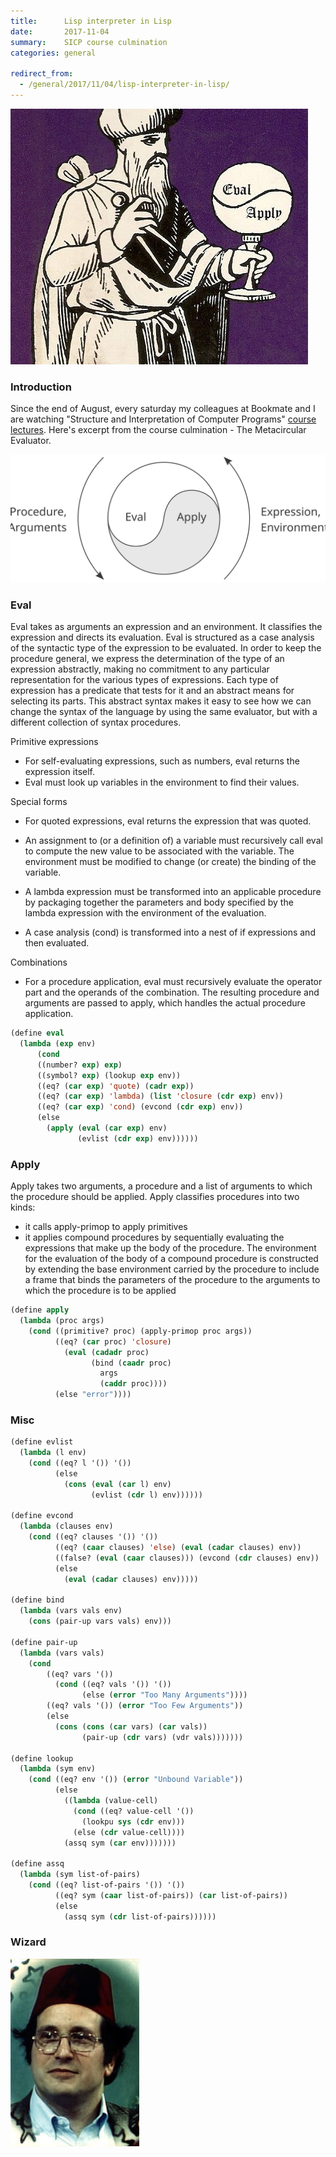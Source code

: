 ```yaml
---
title:      Lisp interpreter in Lisp
date:       2017-11-04
summary:    SICP course culmination
categories: general

redirect_from:
  - /general/2017/11/04/lisp-interpreter-in-lisp/
---
```


![wizard](/images/2017-11-04-wizard.jpg)

### Introduction

Since the end of August, every saturday my colleagues at Bookmate and I are watching "Structure and Interpretation of Computer Programs" [course lectures](https://www.youtube.com/playlist?list=PL4kmJpCNr9UJtH-YZkSqkUhgRku55_Pf6). Here's excerpt from the course culmination - The Metacircular Evaluator.

![eval-apply](/images/2017-11-04-eval-apply.svg)

### Eval

Eval takes as arguments an expression and an environment. It classifies the expression and directs its evaluation. Eval is structured as a case analysis of the syntactic type of the expression to be evaluated. In order to keep the procedure general, we express the determination of the type of an expression abstractly, making no commitment to any particular representation for the various types of expressions. Each type of expression has a predicate that tests for it and an abstract means for selecting its parts. This abstract syntax makes it easy to see how we can change the syntax of the language by using the same evaluator, but with a different collection of syntax procedures.

Primitive expressions

- For self-evaluating expressions, such as numbers, eval returns the expression itself.
- Eval must look up variables in the environment to find their values.

Special forms

- For quoted expressions, eval returns the expression that was quoted.

- An assignment to (or a definition of) a variable must recursively call eval to compute the new value to be associated with the variable. The environment must be modified to change (or create) the binding of the variable.

- A lambda expression must be transformed into an applicable procedure by packaging together the parameters and body specified by the lambda expression with the environment of the evaluation.

- A case analysis (cond) is transformed into a nest of if expressions and then evaluated.

Combinations

- For a procedure application, eval must recursively evaluate the operator part and the operands of the combination. The resulting procedure and arguments are passed to apply, which handles the actual procedure application.

```lisp
(define eval
  (lambda (exp env)
      (cond
      ((number? exp) exp)
      ((symbol? exp) (lookup exp env))
      ((eq? (car exp) 'quote) (cadr exp))
      ((eq? (car exp) 'lambda) (list 'closure (cdr exp) env))
      ((eq? (car exp) 'cond) (evcond (cdr exp) env))
      (else
        (apply (eval (car exp) env)
               (evlist (cdr exp) env))))))
```
### Apply

Apply takes two arguments, a procedure and a list of arguments to which the procedure should be applied. Apply classifies procedures into two kinds:

- it calls apply-primop to apply primitives
- it applies compound procedures by sequentially evaluating the expressions that make up the body of the procedure. The environment for the evaluation of the body of a compound procedure is constructed by extending the base environment carried by the procedure to include a frame that binds the parameters of the procedure to the arguments to which the procedure is to be applied

```lisp
(define apply
  (lambda (proc args)
    (cond ((primitive? proc) (apply-primop proc args))
          ((eq? (car proc) 'closure)
            (eval (cadadr proc)
                  (bind (caadr proc)
                    args
                    (caddr proc))))
          (else "error"))))
```

### Misc
```lisp
(define evlist
  (lambda (l env)
    (cond ((eq? l '()) '())
          (else
            (cons (eval (car l) env)
                  (evlist (cdr l) env))))))

(define evcond
  (lambda (clauses env)
    (cond ((eq? clauses '()) '())
          ((eq? (caar clauses) 'else) (eval (cadar clauses) env))
          ((false? (eval (caar clauses))) (evcond (cdr clauses) env))
          (else
            (eval (cadar clauses) env)))))

(define bind
  (lambda (vars vals env)
    (cons (pair-up vars vals) env)))

(define pair-up
  (lambda (vars vals)
    (cond
        ((eq? vars '())
          (cond ((eq? vals '()) '())
                (else (error "Too Many Arguments"))))
        ((eq? vals '()) (error "Too Few Arguments"))
        (else
          (cons (cons (car vars) (car vals))
                (pair-up (cdr vars) (vdr vals)))))))

(define lookup
  (lambda (sym env)
    (cond ((eq? env '()) (error "Unbound Variable"))
          (else
            ((lambda (value-cell)
              (cond ((eq? value-cell '())
                (lookpu sys (cdr env)))
              (else (cdr value-cell))))
            (assq sym (car env)))))))

(define assq
  (lambda (sym list-of-pairs)
    (cond ((eq? list-of-pairs '()) '())
          ((eq? sym (caar list-of-pairs)) (car list-of-pairs))
          (else
            (assq sym (cdr list-of-pairs))))))
```

### Wizard

![true-wizard](/images/2017-11-04-true-wizard.jpg)
